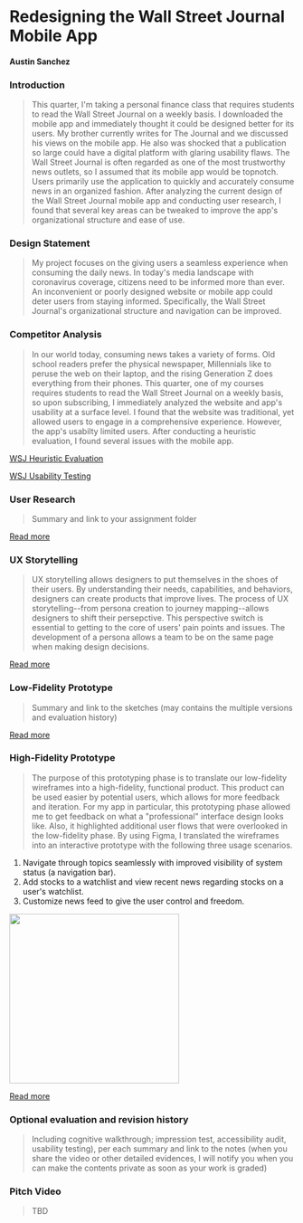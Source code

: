 
# Redesigning the Wall Street Journal Mobile App
#### Austin Sanchez


### Introduction 
>This quarter, I'm taking a personal finance class that requires students to read the Wall Street Journal on a weekly basis. I downloaded the mobile app and immediately thought it could be designed better for its users. My brother currently writes for The Journal and we discussed his views on the mobile app. He also was shocked that a publication so large could have a digital platform with glaring usability flaws. The Wall Street Journal is often regarded as one of the most trustworthy news outlets, so I assumed that its mobile app would be topnotch. Users primarily use the application to quickly and accurately consume news in an organized fashion. After analyzing the current design of the Wall Street Journal mobile app and conducting user research, I found that several key areas can be tweaked to improve the app's organizational structure and ease of use.


### Design Statement 
>My project focuses on the giving users a seamless experience when consuming the daily news. In today's media landscape with coronavirus coverage, citizens need to be informed more than ever. An inconvenient or poorly designed website or mobile app could deter users from staying informed. Specifically, the Wall Street Journal's organizational structure and navigation can be improved.



### Competitor Analysis
>In our world today, consuming news takes a variety of forms. Old school readers prefer the physical newspaper, Millennials like to peruse the web on their laptop, and the rising Generation Z does everything from their phones. This quarter, one of my courses requires students to read the Wall Street Journal on a weekly basis, so upon subscribing, I immediately analyzed the website and app's usability at a surface level. I found that the website was traditional, yet allowed users to engage in a comprehensive experience. However, the app's usabilty limited users. After conducting a heuristic evaluation, I found several issues with the mobile app.

[WSJ Heuristic Evaluation](https://github.com/austinmatthewsanchez/DH150-AUSTINSANCHEZ)


[WSJ Usability Testing](https://github.com/austinmatthewsanchez/DH150-AUSTINSANCHEZ/tree/master/assignment02)

### User Research
>Summary and link to your assignment folder

[Read more](https://github.com/austinmatthewsanchez/DH150-AUSTINSANCHEZ/tree/master/assignment04)

### UX Storytelling
>UX storytelling allows designers to put themselves in the shoes of their users. By understanding their needs, capabilities, and behaviors, designers can create products that improve lives. The process of UX storytelling--from persona creation to journey mapping--allows designers to shift their persepctive. This perspective switch is essential to getting to the core of users' pain points and issues. The development of a persona allows a team to be on the same page when making design decisions.

[Read more](https://github.com/austinmatthewsanchez/DH150-AUSTINSANCHEZ/tree/master/assignment05)




### Low-Fidelity Prototype
>Summary and link to the sketches (may contains the multiple versions and evaluation history)

[Read more](https://github.com/austinmatthewsanchez/DH150-AUSTINSANCHEZ/tree/master/assignment06)

### High-Fidelity Prototype 
>The purpose of this prototyping phase is to translate our low-fidelity wireframes into a high-fidelity, functional product. This product can be used easier by potential users, which allows for more feedback and iteration. For my app in particular, this prototyping phase allowed me to get feedback on what a "professional" interface design looks like. Also, it highlighted additional user flows that were overlooked in the low-fidelity phase. By using Figma, I translated the wireframes into an interactive prototype with the following three usage scenarios.

1. Navigate through topics seamlessly with improved visibility of system status (a navigation bar).
2. Add stocks to a watchlist and view recent news regarding stocks on a user's watchlist.
3. Customize news feed to give the user control and freedom.

<img src="https://austinmatthewsanchez.github.io/DH150-AUSTINSANCHEZ/assignment08/homepages.png" height="300px">  


[Read more](https://github.com/austinmatthewsanchez/DH150-AUSTINSANCHEZ/tree/master/assignment07)


### Optional evaluation and revision history 
>Including cognitive walkthrough; impression test, accessibility audit, usability testing), per each summary and link to the notes (when you share the video or other detailed evidences, I will notify you when you can make the contents private as soon as your work is graded)

### Pitch Video 
>TBD
